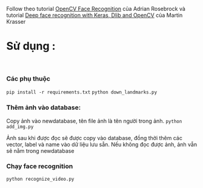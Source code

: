 Follow theo tutorial [OpenCV Face Recognition](https://www.pyimagesearch.com/2018/09/24/opencv-face-recognition/?fbclid=IwAR04A4zlejp4faM49f3GkJITtKSAQ-ZNtmEH0oAQY6Xs3STGH8cDpTuu4ZA) của Adrian Rosebrock và tutorial [Deep face recognition with Keras, Dlib and OpenCV](https://krasserm.github.io/2018/02/07/deep-face-recognition/) của Martin Krasser

# Sử dụng : 
<br>

### Các phụ thuộc
`pip install -r requirements.txt`
`python down_landmarks.py`
<br>

### Thêm ảnh vào database:
Copy ảnh vào newdatabase, tên file ảnh là tên người trong ảnh.
`python add_img.py`

Ảnh sau khi được đọc sẽ được copy vào database, đồng thời thêm các vector, label và name vào dữ liệu lưu sẵn. Nếu không đọc được ảnh, ảnh vẫn sẽ nằm trong newdatabase
<br>

### Chạy face recognition
`python recognize_video.py`
